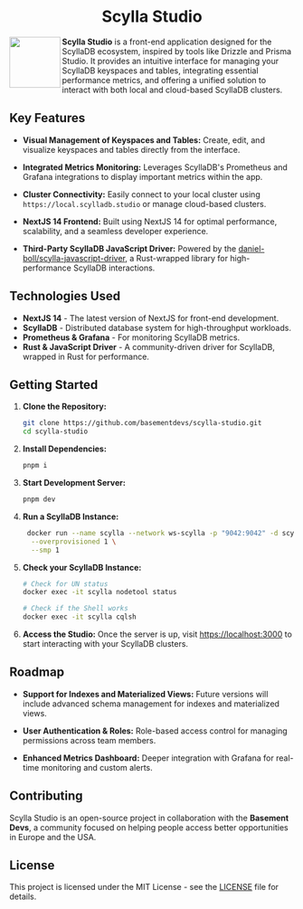 <h1 align="center"> Scylla Studio </h1>

<img src="./.github/assets/logo.png" width=90 align="left" />

**Scylla Studio** is a front-end application designed for the ScyllaDB ecosystem, inspired by tools like Drizzle and Prisma Studio. It provides an intuitive interface for managing your ScyllaDB keyspaces and tables, integrating essential performance metrics, and offering a unified solution to interact with both local and cloud-based ScyllaDB clusters.

## Key Features

- **Visual Management of Keyspaces and Tables:**
  Create, edit, and visualize keyspaces and tables directly from the interface.
  
- **Integrated Metrics Monitoring:**
  Leverages ScyllaDB's Prometheus and Grafana integrations to display important metrics within the app.

- **Cluster Connectivity:**
  Easily connect to your local cluster using `https://local.scylladb.studio` or manage cloud-based clusters.

- **NextJS 14 Frontend:**
  Built using NextJS 14 for optimal performance, scalability, and a seamless developer experience.

- **Third-Party ScyllaDB JavaScript Driver:**
  Powered by the [daniel-boll/scylla-javascript-driver](https://github.com/daniel-boll/scylla-javascript-driver), a Rust-wrapped library for high-performance ScyllaDB interactions.

## Technologies Used

- **NextJS 14** - The latest version of NextJS for front-end development.
- **ScyllaDB** - Distributed database system for high-throughput workloads.
- **Prometheus & Grafana** - For monitoring ScyllaDB metrics.
- **Rust & JavaScript Driver** - A community-driven driver for ScyllaDB, wrapped in Rust for performance.

## Getting Started

1. **Clone the Repository:**

   ```bash
   git clone https://github.com/basementdevs/scylla-studio.git
   cd scylla-studio
   ```

2. **Install Dependencies:**

   ```bash
   pnpm i
   ```

3. **Start Development Server:**

   ```bash
   pnpm dev
   ```

4. **Run a ScyllaDB Instance:**

    ```bash
     docker run --name scylla --network ws-scylla -p "9042:9042" -d scylladb/scylla:6.1.2 \
      --overprovisioned 1 \
      --smp 1
    ```

5. **Check your ScyllaDB Instance:**

    ```bash
    # Check for UN status
    docker exec -it scylla nodetool status
    
    # Check if the Shell works
    docker exec -it scylla cqlsh
    ```

5. **Access the Studio:**
   Once the server is up, visit [https://localhost:3000](https://localhost:3000) to start interacting with your ScyllaDB clusters.

## Roadmap

- **Support for Indexes and Materialized Views:**
  Future versions will include advanced schema management for indexes and materialized views.
  
- **User Authentication & Roles:**
  Role-based access control for managing permissions across team members.

- **Enhanced Metrics Dashboard:**
  Deeper integration with Grafana for real-time monitoring and custom alerts.

## Contributing

Scylla Studio is an open-source project in collaboration with the **Basement Devs**, a community focused on helping people access better opportunities in Europe and the USA.

## License

This project is licensed under the MIT License - see the [LICENSE](LICENSE) file for details.
